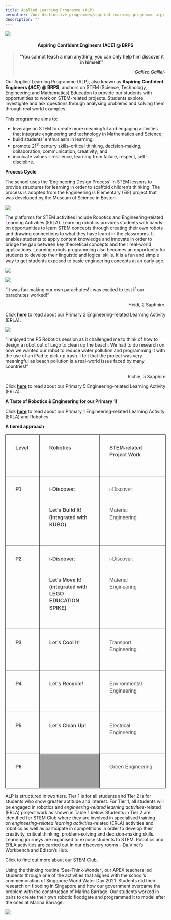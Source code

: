 ```yaml
---
title: Applied Learning Programme (ALP)
permalink: /our-distinctive-programmes/applied-learning-programme-alp/
description: ""
---
```

![](/images/2023%20Photos/alp%20-%20banner.JPG)
<h4 style="text-align: center;"><strong>Aspiring Confident Engineers (ACE) @ BRPS</strong></h4>
<blockquote>
<p style="text-align: center;"><span style="color: #000000;">"You cannot teach a man anything; you can only help him discover it in himself."</span></p>
<p style="text-align: right;"><span style="color: #000000;"><em>-Galileo Galilei-</em></span></p>
</blockquote>
<p>Our Applied Learning Programme (ALP), also known as&nbsp;<strong>Aspiring Confident Engineers (</strong><strong><em>ACE</em></strong><strong>) @ BRPS</strong>, anchors on STEM (Science, Technology, Engineering and Mathematics) Education to provide our students with opportunities to work on STEM-related projects. Students explore, investigate and ask questions through analysing problems and solving them through real world examples.</p>
<p>This programme aims to:</p>
<ul>
<li>leverage on STEM to create more meaningful and engaging activities that integrate engineering and technology in Mathematics and Science;</li>
<li>build students’ enthusiasm in learning;</li>
<li>promote 21<sup>st</sup>&nbsp;century skills ̶ critical thinking, decision-making, collaboration, communication, creativity; and</li>
<li>inculcate values – resilience, learning from failure, respect, self-discipline.</li>
</ul>
<p><strong>Process Cycle</strong></p>
<p>The school uses the ‘Engineering Design Process’ in STEM lessons to provide structures for learning in order to scaffold children’s thinking. The process is adopted from the Engineering is Elementary (EiE) project that was developed by the Museum of Science in Boston.</p>
<img src="/images/Capture-7.jpg">
<p>The platforms for STEM activities include Robotics and Engineering-related Learning Activities (ERLA). Learning robotics provides students with hands-on opportunities to learn STEM concepts through creating their own robots and drawing connections to what they have learnt in the classrooms. It enables students to apply content knowledge and innovate in order to bridge the gap between key theoretical concepts and their real-world applications. Learning robots programming also becomes an opportunity for students to develop their linguistic and logical skills. It is a fun and simple way to get students exposed to basic engineering concepts at an early age.</p>

![](/images/2023%20Photos/alp%20-%202a.jpg)

![](/images/2023%20Photos/alp%20-%202b.jpg)

<p>“It was fun making our own parachutes! I was excited to test if our parachutes worked!”</p>
<p style="text-align: right;">Heidi, 2 Saphhire.</p>
<p>Click&nbsp;<strong><a href="/departments/junior-primary/">here</a></strong>&nbsp;to read about our Primary 2 Engineering-related Learning Activity (ERLA).</p>

![](/images/2023%20Photos/alp%20-%203.jpg)

<p>“I enjoyed the P5 Robotics session as it challenged me to think of how to design a robot out of Lego to clean up the beach. We had to do research on how we wanted our robot to reduce water pollution and programming it with the use of an iPad to pick up trash. I felt that the project was very meaningful as beach pollution is a real-world issue faced by many countries!”</p>
<p style="text-align: right;">Richie, 5 Sapphire</p>
<p>Click&nbsp;<strong><a href="/2021/04/28/engineering-related-learning-activities-erla-and-robotics/">here</a></strong>&nbsp;to read about our Primary 5 Engineering-related Learning Activity (ERLA).
	
</p><p><strong>A Taste of Robotics &amp; Engineering for our Primary 1!</strong></p>
<p>Click&nbsp;<strong><a href="/2021/10/06/a-taste-of-robotics-engineering-for-our-primary-1/">here</a></strong>&nbsp;to read about our Primary 1 Engineering-related Learning Activity (ERLA) and Robotics.</p>

<p><strong>A tiered approach</strong></p>

<table style="border:none;border-collapse:collapse;"><colgroup><col width="111"><col width="231"><col width="261"></colgroup><tbody><tr style="height:30pt"><td style="border-left:solid #000000 0.6666667500000001pt;border-right:solid #000000 0.6666667500000001pt;border-bottom:solid #000000 0.6666667500000001pt;border-top:solid #000000 0.6666667500000001pt;vertical-align:top;padding:8pt 8pt 8pt 8pt;overflow:hidden;overflow-wrap:break-word;"><p style="line-height:1.38;margin-left: 15pt;margin-right: 15pt;margin-top:15pt;margin-bottom:33pt;" dir="ltr"><span style="font-size:12pt;font-family:Arial;color:#484848;background-color:transparent;font-weight:700;font-style:normal;font-variant:normal;text-decoration:none;vertical-align:baseline;white-space:pre;white-space:pre-wrap;">Level</span></p></td><td style="border-left:solid #000000 0.6666667500000001pt;border-right:solid #000000 0.6666667500000001pt;border-bottom:solid #000000 0.6666667500000001pt;border-top:solid #000000 0.6666667500000001pt;vertical-align:top;padding:8pt 8pt 8pt 8pt;overflow:hidden;overflow-wrap:break-word;"><p style="line-height:1.38;margin-left: 15pt;margin-right: 15pt;margin-top:15pt;margin-bottom:33pt;" dir="ltr"><span style="font-size:12pt;font-family:Arial;color:#484848;background-color:transparent;font-weight:700;font-style:normal;font-variant:normal;text-decoration:none;vertical-align:baseline;white-space:pre;white-space:pre-wrap;">Robotics</span></p></td><td style="border-left:solid #000000 0.6666667500000001pt;border-right:solid #000000 0.6666667500000001pt;border-bottom:solid #000000 0.6666667500000001pt;border-top:solid #000000 0.6666667500000001pt;vertical-align:top;padding:8pt 8pt 8pt 8pt;overflow:hidden;overflow-wrap:break-word;"><p style="line-height:1.38;margin-left: 15pt;margin-right: 15pt;margin-top:15pt;margin-bottom:33pt;" dir="ltr"><span style="font-size:12pt;font-family:Arial;color:#484848;background-color:transparent;font-weight:700;font-style:normal;font-variant:normal;text-decoration:none;vertical-align:baseline;white-space:pre;white-space:pre-wrap;">STEM-related Project Work</span></p></td></tr><tr style="height:30pt"><td style="border-left:solid #000000 0.6666667500000001pt;border-right:solid #000000 0.6666667500000001pt;border-bottom:solid #000000 0.6666667500000001pt;border-top:solid #000000 0.6666667500000001pt;vertical-align:top;padding:8pt 8pt 8pt 8pt;overflow:hidden;overflow-wrap:break-word;"><p style="line-height:1.38;margin-left: 15pt;margin-right: 15pt;margin-top:15pt;margin-bottom:33pt;" dir="ltr"><span style="font-size:12pt;font-family:Arial;color:#484848;background-color:transparent;font-weight:700;font-style:normal;font-variant:normal;text-decoration:none;vertical-align:baseline;white-space:pre;white-space:pre-wrap;">P1</span></p></td><td style="border-left:solid #000000 0.6666667500000001pt;border-right:solid #000000 0.6666667500000001pt;border-bottom:solid #000000 0.6666667500000001pt;border-top:solid #000000 0.6666667500000001pt;vertical-align:top;padding:8pt 8pt 8pt 8pt;overflow:hidden;overflow-wrap:break-word;"><p style="line-height:1.38;margin-left: 15pt;margin-right: 15pt;margin-top:15pt;margin-bottom:33pt;" dir="ltr"><span style="font-size:12pt;font-family:Arial;color:#484848;background-color:transparent;font-weight:700;font-style:normal;font-variant:normal;text-decoration:none;vertical-align:baseline;white-space:pre;white-space:pre-wrap;">i-Discover:</span></p><p style="line-height:1.38;margin-left: 15pt;margin-right: 15pt;margin-top:15pt;margin-bottom:33pt;" dir="ltr"><span style="font-size:12pt;font-family:Arial;color:#484848;background-color:transparent;font-weight:700;font-style:normal;font-variant:normal;text-decoration:none;vertical-align:baseline;white-space:pre;white-space:pre-wrap;">Let’s Build It! (integrated with KUBO)</span></p></td><td style="border-left:solid #000000 0.6666667500000001pt;border-right:solid #000000 0.6666667500000001pt;border-bottom:solid #000000 0.6666667500000001pt;border-top:solid #000000 0.6666667500000001pt;vertical-align:top;padding:8pt 8pt 8pt 8pt;overflow:hidden;overflow-wrap:break-word;"><p style="line-height:1.38;margin-left: 15pt;margin-right: 15pt;margin-top:15pt;margin-bottom:33pt;" dir="ltr"><span style="font-size:12pt;font-family:Arial;color:#484848;background-color:transparent;font-weight:400;font-style:normal;font-variant:normal;text-decoration:none;vertical-align:baseline;white-space:pre;white-space:pre-wrap;">i-Discover:</span></p><p style="line-height:1.38;margin-left: 15pt;margin-right: 15pt;margin-top:15pt;margin-bottom:33pt;" dir="ltr"><span style="font-size:12pt;font-family:Arial;color:#484848;background-color:transparent;font-weight:400;font-style:normal;font-variant:normal;text-decoration:none;vertical-align:baseline;white-space:pre;white-space:pre-wrap;">Material Engineering</span></p></td></tr><tr style="height:30pt"><td style="border-left:solid #000000 0.6666667500000001pt;border-right:solid #000000 0.6666667500000001pt;border-bottom:solid #000000 0.6666667500000001pt;border-top:solid #000000 0.6666667500000001pt;vertical-align:top;padding:8pt 8pt 8pt 8pt;overflow:hidden;overflow-wrap:break-word;"><p style="line-height:1.38;margin-left: 15pt;margin-right: 15pt;margin-top:15pt;margin-bottom:33pt;" dir="ltr"><span style="font-size:12pt;font-family:Arial;color:#484848;background-color:transparent;font-weight:700;font-style:normal;font-variant:normal;text-decoration:none;vertical-align:baseline;white-space:pre;white-space:pre-wrap;">P2</span></p></td><td style="border-left:solid #000000 0.6666667500000001pt;border-right:solid #000000 0.6666667500000001pt;border-bottom:solid #000000 0.6666667500000001pt;border-top:solid #000000 0.6666667500000001pt;vertical-align:top;padding:8pt 8pt 8pt 8pt;overflow:hidden;overflow-wrap:break-word;"><p style="line-height:1.38;margin-left: 15pt;margin-right: 15pt;margin-top:15pt;margin-bottom:33pt;" dir="ltr"><span style="font-size:12pt;font-family:Arial;color:#484848;background-color:transparent;font-weight:700;font-style:normal;font-variant:normal;text-decoration:none;vertical-align:baseline;white-space:pre;white-space:pre-wrap;">i-Discover:</span></p><p style="line-height:1.38;margin-left: 15pt;margin-right: 15pt;margin-top:15pt;margin-bottom:33pt;" dir="ltr"><span style="font-size:12pt;font-family:Arial;color:#484848;background-color:transparent;font-weight:700;font-style:normal;font-variant:normal;text-decoration:none;vertical-align:baseline;white-space:pre;white-space:pre-wrap;">Let’s Move It! (integrated with LEGO EDUCATION SPIKE)</span></p></td><td style="border-left:solid #000000 0.6666667500000001pt;border-right:solid #000000 0.6666667500000001pt;border-bottom:solid #000000 0.6666667500000001pt;border-top:solid #000000 0.6666667500000001pt;vertical-align:top;padding:8pt 8pt 8pt 8pt;overflow:hidden;overflow-wrap:break-word;"><p style="line-height:1.38;margin-left: 15pt;margin-right: 15pt;margin-top:15pt;margin-bottom:33pt;" dir="ltr"><span style="font-size:12pt;font-family:Arial;color:#484848;background-color:transparent;font-weight:400;font-style:normal;font-variant:normal;text-decoration:none;vertical-align:baseline;white-space:pre;white-space:pre-wrap;">i-Discover:</span></p><p style="line-height:1.38;margin-left: 15pt;margin-right: 15pt;margin-top:15pt;margin-bottom:33pt;" dir="ltr"><span style="font-size:12pt;font-family:Arial;color:#484848;background-color:transparent;font-weight:400;font-style:normal;font-variant:normal;text-decoration:none;vertical-align:baseline;white-space:pre;white-space:pre-wrap;">Material Engineering</span></p></td></tr><tr style="height:30pt"><td style="border-left:solid #000000 0.6666667500000001pt;border-right:solid #000000 0.6666667500000001pt;border-bottom:solid #000000 0.6666667500000001pt;border-top:solid #000000 0.6666667500000001pt;vertical-align:top;padding:8pt 8pt 8pt 8pt;overflow:hidden;overflow-wrap:break-word;"><p style="line-height:1.38;margin-left: 15pt;margin-right: 15pt;margin-top:15pt;margin-bottom:33pt;" dir="ltr"><span style="font-size:12pt;font-family:Arial;color:#484848;background-color:transparent;font-weight:700;font-style:normal;font-variant:normal;text-decoration:none;vertical-align:baseline;white-space:pre;white-space:pre-wrap;">P3</span></p></td><td style="border-left:solid #000000 0.6666667500000001pt;border-right:solid #000000 0.6666667500000001pt;border-bottom:solid #000000 0.6666667500000001pt;border-top:solid #000000 0.6666667500000001pt;vertical-align:top;padding:8pt 8pt 8pt 8pt;overflow:hidden;overflow-wrap:break-word;"><p style="line-height:1.38;margin-left: 15pt;margin-right: 15pt;margin-top:15pt;margin-bottom:33pt;" dir="ltr"><span style="font-size:12pt;font-family:Arial;color:#484848;background-color:transparent;font-weight:700;font-style:normal;font-variant:normal;text-decoration:none;vertical-align:baseline;white-space:pre;white-space:pre-wrap;">Let’s Cool It!</span></p></td><td style="border-left:solid #000000 0.6666667500000001pt;border-right:solid #000000 0.6666667500000001pt;border-bottom:solid #000000 0.6666667500000001pt;border-top:solid #000000 0.6666667500000001pt;vertical-align:top;padding:8pt 8pt 8pt 8pt;overflow:hidden;overflow-wrap:break-word;"><p style="line-height:1.38;margin-left: 15pt;margin-right: 15pt;margin-top:15pt;margin-bottom:33pt;" dir="ltr"><span style="font-size:12pt;font-family:Arial;color:#484848;background-color:transparent;font-weight:400;font-style:normal;font-variant:normal;text-decoration:none;vertical-align:baseline;white-space:pre;white-space:pre-wrap;">Transport Engineering</span></p></td></tr><tr style="height:30pt"><td style="border-left:solid #000000 0.6666667500000001pt;border-right:solid #000000 0.6666667500000001pt;border-bottom:solid #000000 0.6666667500000001pt;border-top:solid #000000 0.6666667500000001pt;vertical-align:top;padding:8pt 8pt 8pt 8pt;overflow:hidden;overflow-wrap:break-word;"><p style="line-height:1.38;margin-left: 15pt;margin-right: 15pt;margin-top:15pt;margin-bottom:33pt;" dir="ltr"><span style="font-size:12pt;font-family:Arial;color:#484848;background-color:transparent;font-weight:700;font-style:normal;font-variant:normal;text-decoration:none;vertical-align:baseline;white-space:pre;white-space:pre-wrap;">P4</span></p></td><td style="border-left:solid #000000 0.6666667500000001pt;border-right:solid #000000 0.6666667500000001pt;border-bottom:solid #000000 0.6666667500000001pt;border-top:solid #000000 0.6666667500000001pt;vertical-align:top;padding:8pt 8pt 8pt 8pt;overflow:hidden;overflow-wrap:break-word;"><p style="line-height:1.38;margin-left: 15pt;margin-right: 15pt;margin-top:15pt;margin-bottom:33pt;" dir="ltr"><span style="font-size:12pt;font-family:Arial;color:#484848;background-color:transparent;font-weight:700;font-style:normal;font-variant:normal;text-decoration:none;vertical-align:baseline;white-space:pre;white-space:pre-wrap;">Let’s Recycle!</span></p></td><td style="border-left:solid #000000 0.6666667500000001pt;border-right:solid #000000 0.6666667500000001pt;border-bottom:solid #000000 0.6666667500000001pt;border-top:solid #000000 0.6666667500000001pt;vertical-align:top;padding:8pt 8pt 8pt 8pt;overflow:hidden;overflow-wrap:break-word;"><p style="line-height:1.38;margin-left: 15pt;margin-right: 15pt;margin-top:15pt;margin-bottom:33pt;" dir="ltr"><span style="font-size:12pt;font-family:Arial;color:#484848;background-color:transparent;font-weight:400;font-style:normal;font-variant:normal;text-decoration:none;vertical-align:baseline;white-space:pre;white-space:pre-wrap;">Environmental Engineering</span></p></td></tr><tr style="height:30pt"><td style="border-left:solid #000000 0.6666667500000001pt;border-right:solid #000000 0.6666667500000001pt;border-bottom:solid #000000 0.6666667500000001pt;border-top:solid #000000 0.6666667500000001pt;vertical-align:top;padding:8pt 8pt 8pt 8pt;overflow:hidden;overflow-wrap:break-word;"><p style="line-height:1.38;margin-left: 15pt;margin-right: 15pt;margin-top:15pt;margin-bottom:33pt;" dir="ltr"><span style="font-size:12pt;font-family:Arial;color:#484848;background-color:transparent;font-weight:700;font-style:normal;font-variant:normal;text-decoration:none;vertical-align:baseline;white-space:pre;white-space:pre-wrap;">P5</span></p></td><td style="border-left:solid #000000 0.6666667500000001pt;border-right:solid #000000 0.6666667500000001pt;border-bottom:solid #000000 0.6666667500000001pt;border-top:solid #000000 0.6666667500000001pt;vertical-align:top;padding:8pt 8pt 8pt 8pt;overflow:hidden;overflow-wrap:break-word;"><p style="line-height:1.38;margin-left: 15pt;margin-right: 15pt;margin-top:15pt;margin-bottom:33pt;" dir="ltr"><span style="font-size:12pt;font-family:Arial;color:#484848;background-color:transparent;font-weight:700;font-style:normal;font-variant:normal;text-decoration:none;vertical-align:baseline;white-space:pre;white-space:pre-wrap;">Let’s Clean Up!</span></p></td><td style="border-left:solid #000000 0.6666667500000001pt;border-right:solid #000000 0.6666667500000001pt;border-bottom:solid #000000 0.6666667500000001pt;border-top:solid #000000 0.6666667500000001pt;vertical-align:top;padding:8pt 8pt 8pt 8pt;overflow:hidden;overflow-wrap:break-word;"><p style="line-height:1.38;margin-left: 15pt;margin-right: 15pt;margin-top:15pt;margin-bottom:33pt;" dir="ltr"><span style="font-size:12pt;font-family:Arial;color:#484848;background-color:transparent;font-weight:400;font-style:normal;font-variant:normal;text-decoration:none;vertical-align:baseline;white-space:pre;white-space:pre-wrap;">Electrical Engineering</span></p></td></tr><tr style="height:30pt"><td style="border-left:solid #000000 0.6666667500000001pt;border-right:solid #000000 0.6666667500000001pt;border-bottom:solid #000000 0.6666667500000001pt;border-top:solid #000000 0.6666667500000001pt;vertical-align:top;padding:8pt 8pt 8pt 8pt;overflow:hidden;overflow-wrap:break-word;"><p style="line-height:1.38;margin-left: 15pt;margin-right: 15pt;margin-top:15pt;margin-bottom:33pt;" dir="ltr"><span style="font-size:12pt;font-family:Arial;color:#484848;background-color:transparent;font-weight:700;font-style:normal;font-variant:normal;text-decoration:none;vertical-align:baseline;white-space:pre;white-space:pre-wrap;">P6</span></p></td><td style="border-left:solid #000000 0.6666667500000001pt;border-right:solid #000000 0.6666667500000001pt;border-bottom:solid #000000 0.6666667500000001pt;border-top:solid #000000 0.6666667500000001pt;vertical-align:top;background-color:#9e9e9e;padding:8pt 8pt 8pt 8pt;overflow:hidden;overflow-wrap:break-word;"><br></td><td style="border-left:solid #000000 0.6666667500000001pt;border-right:solid #000000 0.6666667500000001pt;border-bottom:solid #000000 0.6666667500000001pt;border-top:solid #000000 0.6666667500000001pt;vertical-align:top;padding:8pt 8pt 8pt 8pt;overflow:hidden;overflow-wrap:break-word;"><p style="line-height:1.38;margin-left: 15pt;margin-right: 15pt;margin-top:15pt;margin-bottom:33pt;" dir="ltr"><span style="font-size:12pt;font-family:Arial;color:#484848;background-color:transparent;font-weight:400;font-style:normal;font-variant:normal;text-decoration:none;vertical-align:baseline;white-space:pre;white-space:pre-wrap;">Green Engineering</span></p></td></tr></tbody></table>




<p>ALP is structured in two tiers. Tier 1 is for all students and Tier 2 is for students who show greater aptitude and interest. For Tier 1, all students will be engaged in robotics and&nbsp;<em>engineering-related learning activities</em>-related (ERLA) project work as shown in Table 1 below. Students in Tier 2 are identified for STEM Club where they are involved in specialised training on&nbsp;<em>engineering-related learning activities</em>-related (ERLA) activities and robotics as well as participate in competitions in order to develop their creativity, critical thinking, problem-solving and decision-making skills. Learning journeys are organised to expose students to STEM. Robotics and ERLA activities are carried out in our discovery rooms - Da Vinci’s Workbench and Edison’s Hub.</p>

Click  to find out more about our STEM Club.

Using the thinking routine ‘See-Think-Wonder’, our APEX teachers led students through one of the activities that aligned with the school’s commemoration of Singapore World Water Day 2021. Students did their research on flooding in Singapore and how our government overcame the problem with the construction of Marina Barrage. Our students worked in pairs to create their own robotic floodgate and programmed it to model after the ones at Marina Barrage.





<img src="/images/alp2.png">